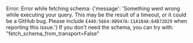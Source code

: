 Error: Error while fetching schema: {'message': 'Something went wrong while executing your query. This may be the result of a timeout, or it could be a GitHub bug. Please include `E440:5664:8B947A:11A104A:64B72D29` when reporting this issue.'}
If you don't need the schema, you can try with: "fetch_schema_from_transport=False"
